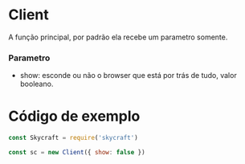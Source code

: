 # Client

A função principal, por padrão ela recebe um parametro somente.

### Parametro
- show: esconde ou não o browser que está por trás de tudo, valor booleano.

# Código de exemplo

```js
const Skycraft = require('skycraft')

const sc = new Client({ show: false })
```